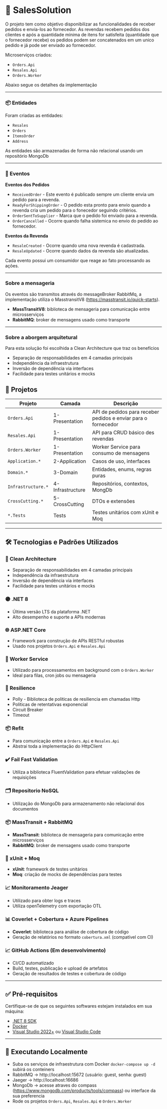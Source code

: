 # 🛒 SalesSolution

O projeto tem como objetivo disponibilizar as funcionalidades de receber pedidos e envia-los ao fornecedor.
As revendas recebem pedidos dos clientes e após a quantidade mínima de itens for satisfeita (quantidade que o fornecedor recebe) 
os pedidos podem ser concatenados em um unico pedido e já pode ser enviado ao fornecedor.

Microserviços criados:

- `Orders.Api`
- `Resales.Api`
- `Orders.Worker`


Abaixo segue os detalhes da implementação 

---
### 📦 Entidades

Foram criadas as entidades: 
- `Resales`
- `Orders`
- `ItemsOrder`
- `Address`

As entidades são armazenadas de forma não relacional usando um repositório MongoDb


---
### 🔄 Eventos

**Eventos dos Pedidos**
- `ReceivedOrder` - Este evento é publicado sempre um cliente envia um pedido para a revenda.
- `ReadyForShippingOrder` - O pedido esta pronto para envio quando a revenda cria um pedido para o fonecedor seguindo critérios.  
- `OrderSentToSupplier` - Marca que o pedido foi enviado para a revenda.
- `OrderCancelled` - Ocorre quando falha sistemica no envio do pedido ao fornecedor.

**Eventos da Revenda**
- `ResaleCreated` - Ocorre quando uma nova revenda é cadastrada.
- `ResaleUpdated` - Ocorre quando dados da revenda são atualizadas. 

Cada evento possui um consumidor que reage ao fato processando as ações. 

---

### Sobre a mensageria 

Os eventos são transmitos através do messageBroker RabbitMq, a implementação utiliza o MasstransitV8 (https://masstransit.io/quick-starts).
- **MassTransitV8**: biblioteca de mensageria para comunicação entre microsserviços
- **RabbitMQ**: broker de mensagens usado como transporte

---
### Sobre a aborgem arquitetural

Para esta solução foi escolhida a Clean Architecture que traz os benefícios

- Separação de responsabilidades em 4 camadas principais
- Independência da infraestrutura
- Inversão de dependência via interfaces
- Facilidade para testes unitários e mocks

## 📁 Projetos

| Projeto                       | Camada          | Descrição                                                        |
|-------------------------------|-----------------|------------------------------------------------------------------|
| `Orders.Api`                  | 1-Presentation  | API de pedidos para receber pedidos e enviar para o fornecedor   |
| `Resales.Api`                 | 1-Presentation  | API para CRUD básico des revendas                                |
| `Orders.Worker`               | 1-Presentation  | Worker Service para consumo de mensagens                         |
| `Application.*`               | 2-Application   | Casos de uso, interfaces                                         |
| `Domain.*`                    | 3-Domain        | Entidades, enums, regras puras                                   |
| `Infrastructure.*`            | 4-Infrastructure| Repositórios, contextos, MongDb                                  |
| `CrossCutting.*`              | 5-CrossCutting  | DTOs e extensões                                                 |
| `*.Tests`                     | Tests           | Testes unitários com xUnit e Moq                                 |

---

## 🛠️ Tecnologias e Padrões Utilizados

### 🧼 Clean Architecture
- Separação de responsabilidades em 4 camadas principais
- Independência da infraestrutura
- Inversão de dependência via interfaces
- Facilidade para testes unitários e mocks

### 🟣 .NET 8
- Última versão LTS da plataforma .NET
- Alto desempenho e suporte a APIs modernas

### 🌐 ASP.NET Core
- Framework para construção de APIs RESTful robustas
- Usado nos projetos `Orders.Api` e `Resales.Api`

### 🔁 Worker Service
- Utilizado para processamentos em background com o `Orders.Worker`
- Ideal para filas, cron jobs ou mensageria

### 🧼 Resilience 
- Polly - Biblioteca de politicas de resiliencia em chamadas Http
- Politicas de retentativas exponencial
- Circuit Breaker
- Timeout

### 📦 Refit 
- Para comunicação entre a `Orders.Api` e `Resales.Api`
- Abstrai toda a implementação do HttpClient 

### ✔️ Fail Fast Validation 
- Utiliza a biblioteca FluentValidation para efetuar validações de requisições

### 🗂️ Repositorio NoSQL 
- Utilização do MongoDb para armazenamento não relacional dos documentos  

### 📦 MassTransit + RabbitMQ
- **MassTransit**: biblioteca de mensageria para comunicação entre microsserviços
- **RabbitMQ**: broker de mensagens usado como transporte

### 🧪 xUnit + Moq
- **xUnit**: framework de testes unitários
- **Moq**: criação de mocks de dependências para testes

### 📈 Monitoramento Jeager
- Utilizado para obter logs e traces
- Utiliza openTelemetry com exportação OTL 

### 📊 Coverlet + Cobertura + Azure Pipelines
- **Coverlet**: biblioteca para análise de cobertura de código
- Geração de relatórios no formato `cobertura.xml` (compatível com CI)

### 📈 GitHub Actions (Em desenvolvimento)
- CI/CD automatizado
- Build, testes, publicação e upload de artefatos
- Geração de resultados de testes e cobertura de código


---

## ✅ Pré-requisitos

Certifique-se de que os seguintes softwares estejam instalados em sua máquina:

- [.NET 8 SDK](https://dotnet.microsoft.com/download/dotnet/8.0)
- [Docker](https://www.docker.com/) 
- [Visual Studio 2022+](https://visualstudio.microsoft.com/) ou [Visual Studio Code](https://code.visualstudio.com/)

---

## 🚀 Executando Localmente

- Suba os serviços de infraestrutura com Docker `docker-compose up -d` subirá os conteiners
- RabbitMQ → http://localhost:15672 (usuário: guest, senha: guest)
- Jaeger → http://localhost:16686
- MongoDb → acesse atraves do compass (https://www.mongodb.com/products/tools/compass)  ou interface da sua preferencia
- Rode os projetos  `Orders.Api`, `Resales.Api` e `Orders.Worker`











